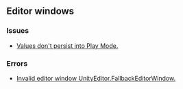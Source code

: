 ## Editor windows
### Issues
- [Values don't persist into Play Mode.](Serialisation/Editor%20Persistence.md)

### Errors
- [Invalid editor window UnityEditor.FallbackEditorWindow.](Editor%20Windows/Invalid%20Window.md)